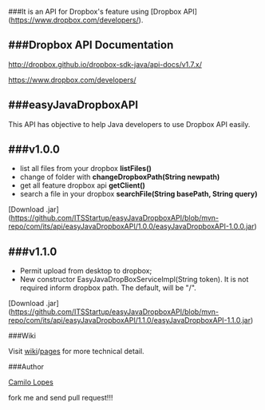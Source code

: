 ###It is an API for Dropbox's feature using [Dropbox API] (https://www.dropbox.com/developers/).  

###Dropbox API Documentation 
---------------------

http://dropbox.github.io/dropbox-sdk-java/api-docs/v1.7.x/


https://www.dropbox.com/developers/

###easyJavaDropboxAPI
--------------------
This API has objective to help Java developers to use Dropbox API easily.

###v1.0.0
--------------------

* list all files from your dropbox **listFiles()**
* change of folder with **changeDropboxPath(String newpath)**
* get all feature dropbox api **getClient()**
* search a file in your dropbox **searchFile(String basePath, String query)**

[Download .jar] (https://github.com/ITSStartup/easyJavaDropboxAPI/blob/mvn-repo/com/its/api/easyJavaDropboxAPI/1.0.0/easyJavaDropboxAPI-1.0.0.jar)

###v1.1.0 
--------------------

* Permit upload from desktop to dropbox; 
* New constructor EasyJavaDropBoxServiceImpl(String token). It is not required inform dropbox path. The default, will be "/".

[Download .jar] (https://github.com/ITSStartup/easyJavaDropboxAPI/blob/mvn-repo/com/its/api/easyJavaDropboxAPI/1.1.0/easyJavaDropboxAPI-1.1.0.jar)

###Wiki 

Visit [wiki](https://github.com/ITSStartup/easyJavaDropboxAPI/wiki)/[pages](https://github.com/ITSStartup/easyJavaDropboxAPI/wiki/_pages) for more technical detail. 


###Author 

[Camilo Lopes](http://github.com/camilolopes)


fork me and send pull request!!!




